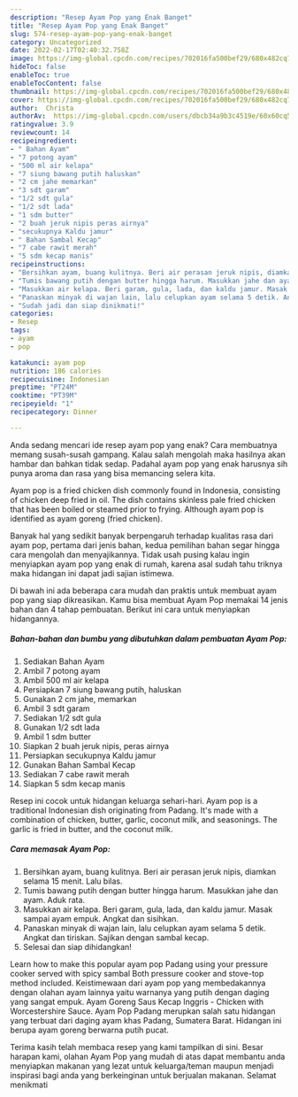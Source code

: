 ```yaml
---
description: "Resep Ayam Pop yang Enak Banget"
title: "Resep Ayam Pop yang Enak Banget"
slug: 574-resep-ayam-pop-yang-enak-banget
category: Uncategorized
date: 2022-02-17T02:40:32.758Z
image: https://img-global.cpcdn.com/recipes/702016fa500bef29/680x482cq70/ayam-pop-foto-resep-utama.jpg
hideToc: false
enableToc: true
enableTocContent: false
thumbnail: https://img-global.cpcdn.com/recipes/702016fa500bef29/680x482cq70/ayam-pop-foto-resep-utama.jpg
cover: https://img-global.cpcdn.com/recipes/702016fa500bef29/680x482cq70/ayam-pop-foto-resep-utama.jpg
author:  Christa
authorAv:  https://img-global.cpcdn.com/users/dbcb34a9b3c4519e/60x60cq50/avatar.jpg
ratingvalue: 3.9
reviewcount: 14
recipeingredient:
- " Bahan Ayam"
- "7 potong ayam"
- "500 ml air kelapa"
- "7 siung bawang putih haluskan"
- "2 cm jahe memarkan"
- "3 sdt garam"
- "1/2 sdt gula"
- "1/2 sdt lada"
- "1 sdm butter"
- "2 buah jeruk nipis peras airnya"
- "secukupnya Kaldu jamur"
- " Bahan Sambal Kecap"
- "7 cabe rawit merah"
- "5 sdm kecap manis"
recipeinstructions:
- "Bersihkan ayam, buang kulitnya. Beri air perasan jeruk nipis, diamkan selama 15 menit. Lalu bilas."
- "Tumis bawang putih dengan butter hingga harum. Masukkan jahe dan ayam. Aduk rata."
- "Masukkan air kelapa. Beri garam, gula, lada, dan kaldu jamur. Masak sampai ayam empuk. Angkat dan sisihkan."
- "Panaskan minyak di wajan lain, lalu celupkan ayam selama 5 detik. Angkat dan tiriskan. Sajikan dengan sambal kecap."
- "Sudah jadi dan siap dinikmati!"
categories:
- Resep
tags:
- ayam
- pop

katakunci: ayam pop 
nutrition: 186 calories
recipecuisine: Indonesian
preptime: "PT24M"
cooktime: "PT39M"
recipeyield: "1"
recipecategory: Dinner

---
```



Anda sedang mencari ide resep ayam pop yang enak? Cara membuatnya memang susah-susah gampang. Kalau salah mengolah maka hasilnya akan hambar dan bahkan tidak sedap. Padahal ayam pop yang enak harusnya sih punya aroma dan rasa yang bisa memancing selera kita.


Ayam pop is a fried chicken dish commonly found in Indonesia, consisting of chicken deep fried in oil. The dish contains skinless pale fried chicken that has been boiled or steamed prior to frying. Although ayam pop is identified as ayam goreng (fried chicken).

Banyak hal yang sedikit banyak berpengaruh terhadap kualitas rasa dari ayam pop, pertama dari jenis bahan, kedua pemilihan bahan segar hingga cara mengolah dan menyajikannya. Tidak usah pusing kalau ingin menyiapkan ayam pop yang enak di rumah, karena asal sudah tahu triknya maka hidangan ini dapat jadi sajian istimewa.


Di bawah ini ada beberapa cara mudah dan praktis untuk membuat ayam pop yang siap dikreasikan. Kamu bisa membuat Ayam Pop memakai 14 jenis bahan dan 4 tahap pembuatan. Berikut ini cara untuk menyiapkan hidangannya.

<!--inarticleads1-->

##### Bahan-bahan dan bumbu yang dibutuhkan dalam pembuatan Ayam Pop:

1. Sediakan  Bahan Ayam
1. Ambil 7 potong ayam
1. Ambil 500 ml air kelapa
1. Persiapkan 7 siung bawang putih, haluskan
1. Gunakan 2 cm jahe, memarkan
1. Ambil 3 sdt garam
1. Sediakan 1/2 sdt gula
1. Gunakan 1/2 sdt lada
1. Ambil 1 sdm butter
1. Siapkan 2 buah jeruk nipis, peras airnya
1. Persiapkan secukupnya Kaldu jamur
1. Gunakan  Bahan Sambal Kecap
1. Sediakan 7 cabe rawit merah
1. Siapkan 5 sdm kecap manis


Resep ini cocok untuk hidangan keluarga sehari-hari. Ayam pop is a traditional Indonesian dish originating from Padang. It&#39;s made with a combination of chicken, butter, garlic, coconut milk, and seasonings. The garlic is fried in butter, and the coconut milk. 

<!--inarticleads2-->

##### Cara memasak Ayam Pop:

1. Bersihkan ayam, buang kulitnya. Beri air perasan jeruk nipis, diamkan selama 15 menit. Lalu bilas.
1. Tumis bawang putih dengan butter hingga harum. Masukkan jahe dan ayam. Aduk rata.
1. Masukkan air kelapa. Beri garam, gula, lada, dan kaldu jamur. Masak sampai ayam empuk. Angkat dan sisihkan.
1. Panaskan minyak di wajan lain, lalu celupkan ayam selama 5 detik. Angkat dan tiriskan. Sajikan dengan sambal kecap.
1. Selesai dan siap dihidangkan!

Learn how to make this popular ayam pop Padang using your pressure cooker served with spicy sambal Both pressure cooker and stove-top method included. Keistimewaan dari ayam pop yang membedakannya dengan olahan ayam lainnya yaitu warnanya yang putih dengan daging yang sangat empuk. Ayam Goreng Saus Kecap Inggris - Chicken with Worcestershire Sauce. Ayam Pop Padang merupkan salah satu hidangan yang terbuat dari daging ayam khas Padang, Sumatera Barat. Hidangan ini berupa ayam goreng berwarna putih pucat. 

Terima kasih telah membaca resep yang kami tampilkan di sini. Besar harapan kami, olahan Ayam Pop yang mudah di atas dapat membantu anda menyiapkan makanan yang lezat untuk keluarga/teman maupun menjadi inspirasi bagi anda yang berkeinginan untuk berjualan makanan. Selamat menikmati
